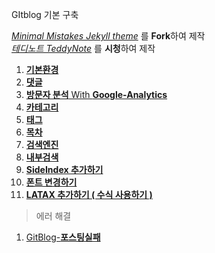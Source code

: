 GItblog 기본 구축

[_Minimal Mistakes Jekyll theme_](https://github.com/mmistakes/minimal-mistakes) 를 **Fork**하여 제작 <br>
[_테디노트 TeddyNote_](https://www.youtube.com/channel/UCt2wAAXgm87ACiQnDHQEW6Q) 를 **시청**하여 제작

1.  [**기본환경**]({{site.url}}/gitblog/GitBlog-기본환경)
1.  [**댓글**]({{site.url}}/gitblog/GitBlog-댓글)
1.  [**방문자 분석** With **Google-Analytics**]({{site.url}}/gitblog/GitBlog-Google-Analytics)
1.  [**카테고리**]({{site.url}}/gitblog/GitBlog-Category)
1.  [**태그**]({{site.url}}/gitblog/GitBlog-Tags)
1.  [**목차**]({{site.url}}/gitblog/GitBlog-TOC)
1.  [**검색엔진**]({{site.url}}/gitblog/GitBlog-SearchEngine)
1.  [**내부검색**]({{site.url}}/gitblog/GitBlog-내부검색)
1.  [**SideIndex 추가하기**]({{site.url}}/gitblog/GitBlog-sidebar인덱스)
1.  [**폰트 변경하기**]({{site.url}}/gitblog/GitBlog-Font)
1.  [**LATAX 추가하기 ( 수식 사용하기 )**]({{site.url}}/gitblog/GitBlog-LATAX)

> 에러 해결

1. [GitBlog-**포스팅실패**]({{site.url}}/gitblog/GitBlog-포스팅실패)

